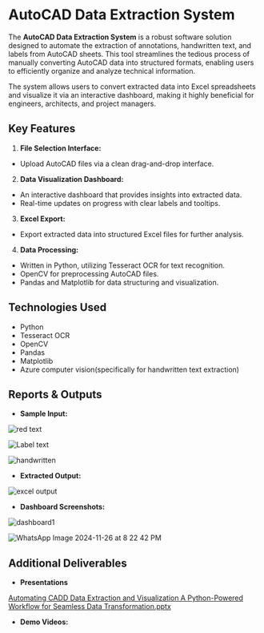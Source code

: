 # **AutoCAD Data Extraction System**
The  **AutoCAD Data Extraction System** is a robust software solution designed to automate the extraction of annotations, handwritten text, and labels from AutoCAD sheets. This tool streamlines the tedious process of manually converting AutoCAD data into structured formats, enabling users to efficiently organize and analyze technical information.

The system allows users to convert extracted data into Excel spreadsheets and visualize it via an interactive dashboard, making it highly beneficial for engineers, architects, and project managers.

## **Key Features**
1. **File Selection Interface:** 
  - Upload AutoCAD files via a clean drag-and-drop interface. 
2. **Data Visualization Dashboard:**
  - An interactive dashboard that provides insights into extracted data.
  - Real-time updates on progress with clear labels and tooltips.
3. **Excel Export:**
  - Export extracted data into structured Excel files for further analysis.
4. **Data Processing:**
  - Written in Python, utilizing Tesseract OCR for text recognition.
  - OpenCV for preprocessing AutoCAD files.
  - Pandas and Matplotlib for data structuring and visualization.

## **Technologies Used**
- Python
- Tesseract OCR
- OpenCV
- Pandas
- Matplotlib
- Azure computer vision(specifically for handwritten text extraction)


## **Reports & Outputs**
-  **Sample Input:**

![red text](https://github.com/user-attachments/assets/477970f6-aa41-4ebd-8730-8524a6dc8573)

![Label text](https://github.com/user-attachments/assets/de9819cc-febc-45b5-b824-8f1435ddaf6c)

![handwritten](https://github.com/user-attachments/assets/0ce26d38-3b80-4e26-a7a8-ac34bbeec8cc)


- **Extracted Output:**

![excel output](https://github.com/user-attachments/assets/3463774e-71ce-4fc6-bf28-fc2ccb04c5da)


- **Dashboard Screenshots:**

![dashboard1](https://github.com/user-attachments/assets/61da19a9-55cb-4ba9-b082-2e10ca97d0c5)

![WhatsApp Image 2024-11-26 at 8 22 42 PM](https://github.com/user-attachments/assets/32581c16-e9bf-483a-90c3-9de7d2fe33ba)


## **Additional Deliverables**
- **Presentations**

[Automating CADD Data Extraction and Visualization A Python-Powered Workflow for Seamless Data Transformation.pptx](https://github.com/user-attachments/files/18125446/Automating.CADD.Data.Extraction.and.Visualization.A.Python-Powered.Workflow.for.Seamless.Data.Transformation.pptx)

- **Demo Videos:**








